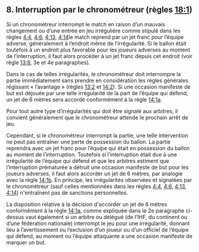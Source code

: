 ## 8. Interruption par le chronométreur (règles [18:1](#18:1))

Si un chronométreur interrompt le match en raison d’un mauvais changement ou d’une entrée en jeu
irrégulière comme stipulé dans les règles [4:4](#4:4), [4:6](#4:6), [4:13](#4:13), [4:14](#4:14)le match reprend par un jet franc pour l’équipe adverse, généralement à l’endroit même de l’irrégularité. Si le ballon était toutefois à un endroit
plus favorable pour les joueurs adverses au moment de l’interruption, il faut alors procéder à un jet franc
depuis cet endroit (voir règle [13:8](#13:8), 3e et 4e paragraphes).

Dans le cas de telles irrégularités, le chronométreur doit interrompre la partie immédiatement sans
prendre en considération les règles générales régissant « l’avantage » (règles [13:2](#13:2) et [14:2](#14:2)). Si une
occasion manifeste de but est déjouée par une telle irrégularité de la part de l’équipe qui défend, un jet
de 6 mètres sera accordé conformément à la règle [14:1a](#14:1).

Pour tout autre type d’irrégularités qui doit être signalé aux arbitres, il convient généralement que le
chronométreur attende le prochain arrêt de jeu.

Cependant, si le chronométreur interrompt la partie, une telle intervention ne peut pas entraîner une
perte de possession du ballon. La partie reprendra avec un jet franc pour l’équipe qui était en possession
du ballon au moment de l’interruption. Toutefois si l’interruption était due à une irrégularité de l’équipe
qui défend et que les arbitres estiment que l’interruption prématurée a détruit une occasion manifeste
de but pour les joueurs adverses, il faut alors accorder un jet de 6 mètres, par analogie avec la règle
[14:1b](#14:1). En principe, les irrégularités observées et signalées par le chronométreur (sauf celles
mentionnées dans les règles [4:4](#4:4), [4:6](#4:6), [4:13](#4:13), [4:14](#4:14)) n'entraînent pas de sanctions personnelles.

La disposition relative à la décision d'accorder un jet de 6 mètres conformément à la règle [14:1a](#14:1), comme
expliquée dans le 2e paragraphe ci-dessus vaut également si un arbitre ou délégué (de l’IHF, du
continent ou d’une fédération nationale) interrompt le jeu pour une irrégularité, donnant lieu à
l’avertissement ou l’exclusion d’un joueur ou d’un officiel de l’équipe qui défend, au moment ou l’équipe
attaquante a une occasion manifeste de marquer un but.
